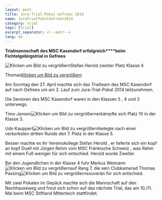 ```yaml
---
layout: post
title: Jura-Trial-Pokal Gefrees 2014
name: JuraTrialPokalGefrees2014
category: trial
tags: [trial]
excerpt_separator: <!--mehr-->
lang: de
---
```


**Trialmannschaft des MSC Kasendorf  erfolgreich****beim Fichtelgebirgstrial in Gefrees**

![Klicken um Bild zu vergrößern](https://lh3.googleusercontent.com/-VuYymH8nfvI/U11MwtNtmVI/AAAAAAAAECA/nqNoRQWEbBo/w710-h533-no/stefan.JPG)Stefan Herold zweiter Platz  Klasse 4
 
<!--mehr-->

Thomas[Klicken um Bild zu vergrößern](https://lh3.googleusercontent.com/94q9bk0sdSNuGwP3JNS2Dh_7CZB1-v0CqLcHWC9wUa5LScY6s1AojiPGdLKC9OTkx-uSe3cJQ9JXRDRF7g=w330-h220.jpg)

Am Sonntag den 27. April machte sich das Trialteam des MSC Kasendorf auf nach Gefrees um am 2. Lauf  zum Jura-Trial-Pokal 2014 teilzunehmen.

Die Senioren des MSC Kasendorf waren in den Klassen 5 , 4  und 3 unterwegs.

 Timo Jansen![Klicken um Bild zu vergrößern](https://lh6.googleusercontent.com/-1gJdFPDAzho/U11NBvjMPWI/AAAAAAAAECQ/uB8nCHX8lJI/w710-h533-no/timo.JPG)erkämpfte sich Platz 10 in der Klasse 3.

 Udo Kauppert![Klicken um Bild zu vergrößern](https://lh4.googleusercontent.com/-MAl9ZHcH81U/U11MePBiNUI/AAAAAAAAEBw/3Lo6SilMBlU/w709-h533-no/ich.JPG)belegte nach einer verkorksten dritten Runde den 7. Platz in der Klasse 5.

Besser machte es ihr Vereinskollege Stefan Herold , er lieferte sich ein kopf an kopf Duell mit Jürgen Rehm vom MSC Fränkische Schweiz , was Rehm mit einem Fuß weniger für sich entschied. Herold wurde Zweiter.

Bei den Jugendlichen in der Klasse 4 fuhr Markus Weimann![Klicken um Bild zu vergrößern](https://lh4.googleusercontent.com/-D9tZn3hVzG0/U11MmVA4jRI/AAAAAAAAEB4/btJohLrcseg/w711-h533-no/markus.JPG)auf Rang 7, die sein Clubkamerad Thomas Passing![Klicken um Bild zu vergrößern](https://lh6.googleusercontent.com/-xBUTHBDFMhk/U11M58Evz8I/AAAAAAAAECI/R2nMr6jBCM8/w710-h533-no/Thomas.JPG)souverän für sich entschied.

Mit zwei Pokalen im Gepäck machte sich die Mannschaft auf den Nachhauseweg und freut sich schon auf das nächste Trial, das am 10./11. Mai    beim MSC  Stiftland Mitterteich stattfindet.
